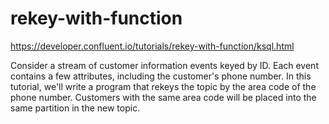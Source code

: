 # rekey-with-function
https://developer.confluent.io/tutorials/rekey-with-function/ksql.html

Consider a stream of customer information events keyed by ID. Each event contains a few attributes, including the customer's phone number. In this tutorial, we'll write a program that rekeys the topic by the area code of the phone number. Customers with the same area code will be placed into the same partition in the new topic.
